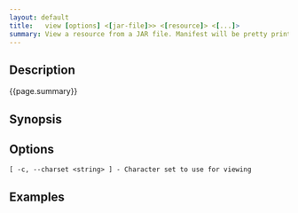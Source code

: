 ```yaml
---
layout: default
title:   view [options] <[jar-file]>> <[resource]> <[...]> 
summary: View a resource from a JAR file. Manifest will be pretty printed and class files are shown disassembled.
---
```


## Description

{{page.summary}}

## Synopsis

## Options

    [ -c, --charset <string> ] - Character set to use for viewing

## Examples


